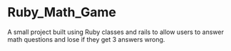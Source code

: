# Ruby_Math_Game
A small project built using Ruby classes and rails to allow users to answer math questions and lose if they get 3 answers wrong. 
